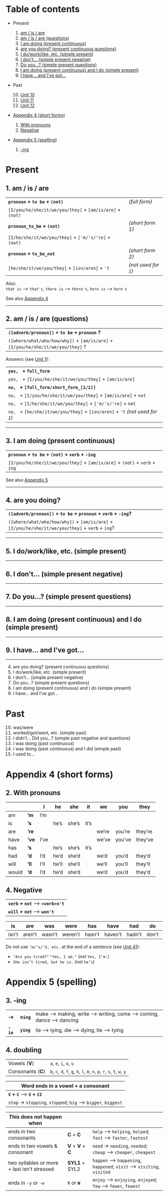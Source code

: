 # Table of contents

* Present

  1. [am / is / are][u1]
  1. [am / is / are (questions)][u2]
  1. [I am doing (present continuous)][u3]
  1. [are you doing? (present continuous questions)][u4]
  1. [I do/work/like, etc. (simple present)][u5]
  1. [I don't... (simple present negative)][u6]
  1. [Do you...? (simple present questions)][u7]
  1. [I am doing (present continuous) and I do (simple present)][u8]
  1. [I have... and I've got...][u9]

* Past

  10. [Unit 10](#unit-10)
  1. [Unit 11](#unit-11)
  1. [Unit 12](#unit-12)

* [Appendix 4 (short forms)][a4]

  1. [With pronouns][a4-2]
  1. [Negative][a4-4]

* [Appendix 5 (spelling)][a5]

  1. [-ing][a5-3]

[u1]: #1-am--is--are
[u2]: #2-am--is--are-questions
[u3]: #3-i-am-doing-present-continuous
[u4]: #4-are-you-doing-present-continuous-questions
[u5]: #5-i-doworklike-etc-simple-present
[u6]: #6-i-dont-simple-present-negative
[u7]: #7-do-you-simple-present-questions
[u8]: #8-i-am-doing-present-continuous-and-i-do-simple-present
[u9]: #9-i-have-and-ive-got

[u41]: #stub
[a4]: #appendix-4-short-forms
[a4-2]: #2-with-pronouns
[a4-4]: #4-negative
[a5]: #appendix-5-spelling
[a5-3]: #3--ing

# Present

## 1. am / is / are

|                                                          |                      |
|----------------------------------------------------------|----------------------|
| **`pronoun` + `to be` + `(not)`**                        | *(full form)*        |
| `[I/you/he/she/it/we/you/they]` + `[am/is/are]` + `(not)`|                      |
| **`pronoun_to_be` + `(not)`**                            | *(short form 1)*     |
| `[I/he/she/it/we/you/they]` + `['m/'s/'re]` + `(not)`    |                      |
| **`pronoun` + `to_be_not`**                              | *(short form 2)*     |
| `[he/she/it/we/you/they]` + `[isn/aren]` + `'t`          | *(not used for `I`)* |

Also:  
`that is` --> `that's`, `there is` --> `there's`, `here is` --> `here's`

See also [Appendix 4][a4]

---

## 2. am / is / are (questions)

|                                                                                  |
|----------------------------------------------------------------------------------|
| **`([adverb/pronoun])` + `to be` + `pronoun` ?**                                 |
| `([where/what/who/how/why])` + `[am/is/are]` + `[I/you/he/she/it/we/you/they]` ? |

Answers (see [Unit 1][u1]):

|                                                                               |
|-------------------------------------------------------------------------------|
| **`yes, ` + `full_form`**                                                     |
| `yes, ` + `[I/you/he/she/it/we/you/they]` + `[am/is/are]`                     |
| **`no, ` + `[full_form/short_form_[1/2]]`**                                   |
| `no, ` + `[I/you/he/she/it/we/you/they]` + `[am/is/are]` + `not`              |
| `no, ` + `[I/he/she/it/we/you/they]` + `['m/'s/'re]` + `not`                  |
| `no, ` + `[he/she/it/we/you/they]` + `[isn/aren]` + `'t` *(not used for `I`)* |

---

## 3. I am doing (present continuous)

|                                                                            |
|----------------------------------------------------------------------------|
| **`pronoun` + `to be` + `(not)` + `verb` + `-ing`**                        |
| `[I/you/he/she/it/we/you/they]` + `[am/is/are]` + `(not)` + `verb` + `ing` |

See also [Appendix 5][a5]

---

## 4. are you doing?

|                                                                                  |
|----------------------------------------------------------------------------------|
| **`([adverb/pronoun])` + `to be` + `pronoun` + `verb` + `-ing`?**                                 |
| `([where/what/who/how/why])` + `[am/is/are]` + `[I/you/he/she/it/we/you/they]` + `verb` + `ing`? |

---

## 5. I do/work/like, etc. (simple present)

---

## 6. I don't... (simple present negative)

---

## 7. Do you...? (simple present questions)

---

## 8. I am doing (present continuous) and I do (simple present)

---

## 9. I have... and I've got...

---

4. are you doing? (present continuous questions)
5. I do/work/like, etc. (simple present)
6. I don’t... (simple present negative)
7. Do you...? (simple present questions)
8. I am doing (present continuous) and I do (simple present)
9. I have... and I’ve got...
# Past
10. was/were
11. worked/got/went, etc. (simple past)
12. I didn’t... Did you...?  (simple past negative and questions)
13. I was doing (past continuous)
14. I was doing (past continuous) and I did (simple past)
15. I used to...

# Appendix 4 (short forms)

## 2. With pronouns

|       |         | I    | he    | she    | it   | we    | you    | they    |
|-------|---------|------|-------|--------|------|-------|--------|---------|
| am    | **’m**  | I’m  |       |        |      |       |        |         |
| is    | **’s**  |      | he’s  | she’s  | it’s |       |        |         |
| are   | **’re** |      |       |        |      | we’re | you’re | they’re |
| have  | **’ve** | I’ve |       |        |      | we’ve | you’ve | they’ve |
| has   | **’s**  |      | he’s  | she’s  | it’s |       |        |         |
| had   | **’d**  | I’d  | he’d  | she’d  |      | we’d  | you’d  | they’d  |
| will  | **’ll** | I’ll | he’ll | she’ll |      | we’ll | you’ll | they’ll |
| would | **’d**  | I’d  | he’d  | she’d  |      | we’d  | you’d  | they’d  |
 
## 4. Negative

|                                        |
|----------------------------------------|
| **`verb` + `not`** --> **`<verb>n't`** |
| **`will` + `not`** --> **`won't`**     |

| is    | are    | was    | were    | has    | have    | had    | do    | does    | did    | can   | could    | will  | would    | should    | must    |
|-------|--------|--------|---------|--------|---------|--------|-------|---------|--------|-------|----------|------|----------|-----------|---------|
| isn't | aren't | wasn't | weren't | hasn't | haven't | hadn't | don't | doesn't | didn't | can't | couldn't | won't | wouldn't | shouldn't | mustn't |

Do not use `’m/’s/’d, etc.` at the end of a sentence (see [Unit 41][u41]):
* `"Are you tired?"` `"Yes, I am."` (not `Yes, I’m.`)
* `She isn’t tired, but he is.` (not `he’s`)

# Appendix 5 (spelling)

## 3. -ing

|           |                |                                                                        |
|-----------|----------------|------------------------------------------------------------------------|
| **`-e`**  | ~~e~~**`ing`** | make --> making, write --> writing, come --> coming, dance --> dancing |
| **`-ie`** | **`ying`**     | lie --> lying, die --> dying, tie --> tying                            |

## 4. doubling

|                    |                                                                           |
|--------------------|---------------------------------------------------------------------------|
| Vowels     (**V**) | `a`, `e`, `i`, `o`, `u`                                                   |
| Consonants (**C**) | `b`, `c`, `d`, `f`, `g`, `k`, `l`, `m`, `n`, `p`, `r`, `s`, `t`, `w`, `y` |

| Word ends in a vowel + a consonant |
|------------------------------------|
| **`V` + `C`** --> **`V` + `CC`**       |
|`stop` -> `sto`*`pp`*`ing`, `sto`*`pp`*`ed`; `big` --> `bi`*`gg`*`er`, `bi`*`gg`*`est`

| This does not happen when                    |                       |                                                                         |
|----------------------------------------------|-----------------------|-------------------------------------------------------------------------|
| ends in two consonants                       | **C** + **C**         | `help` --> `helping`, `helped`; `fast` --> `faster`, `fastest`          |
| ends in two vowels & consonant               | **V** + **V** + **C** | `need` -> `needing`, `needed`; `cheap` --> `cheaper`, `cheapest`        |
| two syllables or more + last isn't stressed  | **SYL1** + SYL2       | `happen` --> `happening`, `happened`; `visit` --> `visiting`, `visited` |
| ends in `-y` or `-w`                         | **`Y`** or **`W`**    | `enjoy` --> `enjoying`, `enjoyed`; `few` --> `fewer`, `fewest`          |
